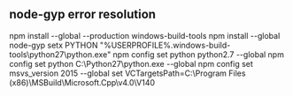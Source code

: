 ## node-gyp error resolution

npm install --global --production windows-build-tools
npm install --global node-gyp
setx PYTHON "%USERPROFILE%\.windows-build-tools\python27\python.exe"
npm config set python python2.7 --global
npm config set python C:\Python27\python.exe --global
npm config set msvs_version 2015 --global
set VCTargetsPath=C:\Program Files (x86)\MSBuild\Microsoft.Cpp\v4.0\V140
